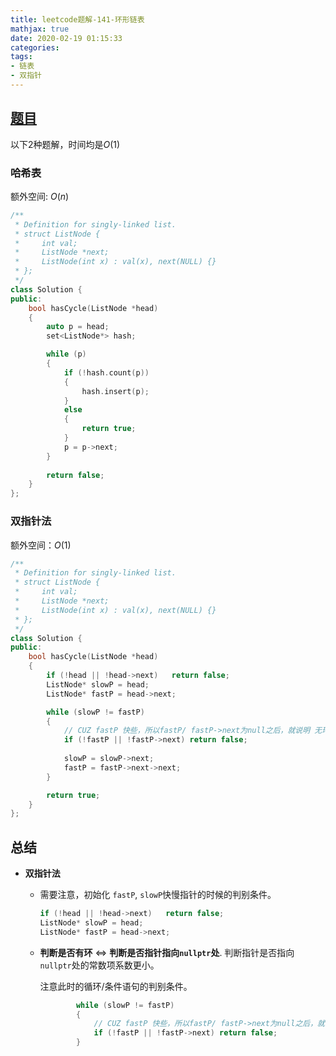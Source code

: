 ```yaml
---
title: leetcode题解-141-环形链表
mathjax: true
date: 2020-02-19 01:15:33
categories:
tags:
- 链表
- 双指针
---
```


## [题目](https://leetcode-cn.com/problems/linked-list-cycle/)

以下2种题解，时间均是$O(1)$

### 哈希表

额外空间: $O(n)$

```C++
/**
 * Definition for singly-linked list.
 * struct ListNode {
 *     int val;
 *     ListNode *next;
 *     ListNode(int x) : val(x), next(NULL) {}
 * };
 */
class Solution {
public:
    bool hasCycle(ListNode *head) 
    {
        auto p = head;
        set<ListNode*> hash;

        while (p)
        {
            if (!hash.count(p))
            {
                hash.insert(p);
            }
            else
            {
                return true;
            }
            p = p->next;
        }   
        
        return false;
    }
};
```



### 双指针法

额外空间：$O(1)$

```C++
/**
 * Definition for singly-linked list.
 * struct ListNode {
 *     int val;
 *     ListNode *next;
 *     ListNode(int x) : val(x), next(NULL) {}
 * };
 */
class Solution {
public:
    bool hasCycle(ListNode *head) 
    {
        if (!head || !head->next)   return false;
        ListNode* slowP = head;
        ListNode* fastP = head->next;

        while (slowP != fastP)
        {
            // CUZ fastP 快些，所以fastP/ fastP->next为null之后，就说明 无环了
            if (!fastP || !fastP->next) return false;
            
            slowP = slowP->next;
            fastP = fastP->next->next;        
        }

        return true;
    }
};
```



## 总结

- **双指针法**

  - 需要注意，初始化 `fastP`, `slowP`快慢指针的时候的判别条件。

    ```C++
    if (!head || !head->next)   return false;
    ListNode* slowP = head;
    ListNode* fastP = head->next;
    ```

  - **判断是否有环**  <=> **判断是否指针指向`nullptr`处**. 判断指针是否指向`nullptr`处的常数项系数更小。

    注意此时的循环/条件语句的判别条件。

    ```C++
            while (slowP != fastP)
            {
                // CUZ fastP 快些，所以fastP/ fastP->next为null之后，就说明 无环了
                if (!fastP || !fastP->next) return false;
            }
    ```

    
